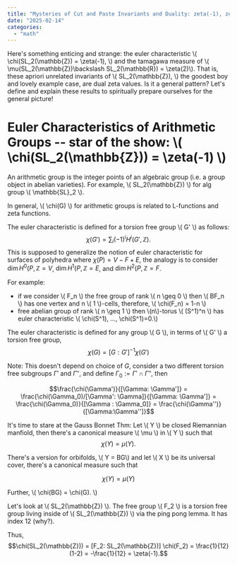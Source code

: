 ```yaml
---
title: "Mysteries of Cut and Paste Invariants and Duality: zeta(-1), zeta(2) and SL_2Z"
date: "2025-02-14"
categories: 
  - "math"
---
```

Here's something enticing and strange: the euler characteristic \\( \chi(SL_2(\mathbb{Z}) = \zeta(-1), \\) and the tamagawa measure of \\( \mu(SL_2(\mathbb{Z})\backslash SL_2(\mathbb{R}) = \zeta(2)\\). That is, these apriori unrelated invariants of \\( SL_2(\mathbb{Z}), \\) the goodest boy and lovely example case, are dual zeta values. Is it a general pattern? Let's define and explain these results to spiritually prepare ourselves for the general picture!

# Euler Characteristics of Arithmetic Groups -- star of the show: \\( \chi(SL_2(\mathbb{Z})) = \zeta(-1) \\)

An arithmetic group is the integer points of an algebraic group (i.e. a group object in abelian varieties). For example, \\( SL_2(\mathbb{Z}) \\)  for alg group \\( \mathbb{SL}_2 \\).

In general, \\( \chi(G) \\) for arithmetic groups is related to L-functions and zeta functions. 

The euler characteristic is defined for a torsion free group \\( G' \\) as follows:  $$ \chi(G') = \sum_i (-1)^i H^i(G', \mathbb{Z}).$$  This is supposed to generalize the notion of euler characteristic for surfaces of polyhedra where $\chi(P) = V - F + E$, the analogy is to consider $\dim H^0(P, \mathbb{Z} = V$, $\dim H^1(P, \mathbb{Z} = E$, and $\dim H^2(P, \mathbb{Z} = F$.

For example:
- if we consider \\( F_n \\) the free group of rank \\( n \geq 0 \\) then \\( BF_n \\) has one vertex and n \\( 1 \\)-cells, therefore, \\( \chi(F_n) = 1-n \\)
- free abelian group of rank \\( n \geq 1 \\) then \\(n\\)-torus \\( (S^1)^n \\) has euler characteristic \\( \chi(S^1), ..., \chi(S^1)=0.\\)

The euler characteristic is defined for any group \\( G \\), in terms of \\( G' \\) a torsion free group, 
$$\chi(G) = [G: G']^{-1}\chi(G')$$

Note: This doesn't depend on choice of $G$, consider a two different torsion free subgroups $\Gamma'$ and $\Gamma''$, and define $\Gamma_0 := \Gamma' \cap \Gamma''$, then

$$\frac{\chi(\Gamma')}{[\Gamma: \Gamma']} = \frac{\chi(\Gamma_0)/[\Gamma': \Gamma]}{[\Gamma: \Gamma']} = \frac{\chi(\Gamma_0)}{[\Gamma : \Gamma_0]} = \frac{\chi(\Gamma'')}{[\Gamma:\Gamma'']}$$

It's time to stare at the Gauss Bonnet Thm: Let \\( Y \\) be closed Riemannian manfiold, then there's a canonical measure \\( \mu \\) in \\( Y \\) such that $$\chi(Y) = \mu(Y).$$

There's a version for orbifolds, \\( Y = BG\\) and let \\( X \\) be its universal cover, there's a canonical measure such that 

$$\chi(Y)= \mu(Y)$$

Further, \\( \chi(BG) = \chi(G). \\)

Let's look at \\( SL_2(\mathbb{Z}) \\). The free group \\( F_2 \\) is a torsion free group living inside of \\( SL_2(\mathbb{Z}) \\) via the ping pong lemma. It has index 12 (why?). 

Thus, $$\chi(SL_2(\mathbb{Z})) = [F_2: SL_2(\mathbb{Z})] \chi(F_2) = \frac{1}{12} (1-2) = -\frac{1}{12} = \zeta(-1).$$

